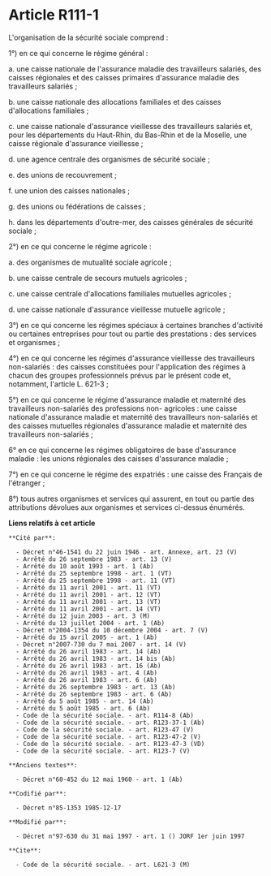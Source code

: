 # Article R111-1

L'organisation de la sécurité sociale comprend   : 

1°) en ce qui concerne le régime général : 

a. une caisse nationale de l'assurance maladie des travailleurs salariés, des caisses régionales et des caisses primaires
d'assurance maladie des travailleurs salariés ; 

b. une caisse nationale des allocations familiales et des caisses d'allocations familiales ; 

c. une caisse nationale d'assurance vieillesse des travailleurs salariés et, pour les départements du Haut-Rhin, du Bas-Rhin
et de la Moselle, une caisse régionale d'assurance vieillesse ; 

d. une agence centrale des organismes de sécurité sociale ; 

e. des unions de recouvrement ; 

f. une union des caisses nationales ; 

g. des unions ou fédérations de caisses ; 

h. dans les départements d'outre-mer, des caisses générales de sécurité sociale ; 

2°) en ce qui concerne le régime agricole : 

a. des organismes de mutualité sociale agricole ; 

b. une caisse centrale de secours mutuels agricoles ; 

c. une caisse centrale d'allocations familiales mutuelles agricoles ; 

d. une caisse nationale d'assurance vieillesse mutuelle agricole ; 

3°) en ce qui concerne les régimes spéciaux à certaines branches d'activité ou certaines entreprises pour tout ou partie des
prestations : des services et organismes ; 

4°) en ce qui concerne les régimes d'assurance vieillesse des travailleurs non-salariés : des caisses constituées pour
l'application des régimes à chacun des groupes professionnels prévus par le présent code et, notamment, l'article L. 621-3 ; 

5°) en ce qui concerne le régime d'assurance maladie et maternité des travailleurs non-salariés des professions non-
agricoles : une caisse nationale d'assurance maladie et maternité des travailleurs non-salariés et des caisses mutuelles
régionales d'assurance maladie et maternité des travailleurs non-salariés ; 

6° en ce qui concerne les régimes obligatoires de base d'assurance maladie : les unions régionales des caisses d'assurance
maladie ; 

7°) en ce qui concerne le régime des expatriés : une caisse des Français de l'étranger ; 

8°) tous autres organismes et services qui assurent, en tout ou partie des attributions dévolues aux organismes et services
ci-dessus énumérés.

**Liens relatifs à cet article**

	**Cité par**:

	  - Décret n°46-1541 du 22 juin 1946 - art. Annexe, art. 23 (V)
	  - Arrêté du 26 septembre 1983 - art. 13 (V)
	  - Arrêté du 10 août 1993 - art. 1 (Ab)
	  - Arrêté du 25 septembre 1998 - art. 1 (VT)
	  - Arrêté du 25 septembre 1998 - art. 11 (VT)
	  - Arrêté du 11 avril 2001 - art. 11 (VT)
	  - Arrêté du 11 avril 2001 - art. 12 (VT)
	  - Arrêté du 11 avril 2001 - art. 13 (VT)
	  - Arrêté du 11 avril 2001 - art. 14 (VT)
	  - Arrêté du 12 juin 2003 - art. 3 (M)
	  - Arrêté du 13 juillet 2004 - art. 1 (Ab)
	  - Décret n°2004-1354 du 10 décembre 2004 - art. 7 (V)
	  - Arrêté du 15 avril 2005 - art. 1 (Ab)
	  - Décret n°2007-730 du 7 mai 2007 - art. 14 (V)
	  - Arrêté du 26 avril 1983 - art. 14 (Ab)
	  - Arrêté du 26 avril 1983 - art. 14 bis (Ab)
	  - Arrêté du 26 avril 1983 - art. 16 (Ab)
	  - Arrêté du 26 avril 1983 - art. 4 (Ab)
	  - Arrêté du 26 avril 1983 - art. 6 (Ab)
	  - Arrêté du 26 septembre 1983 - art. 13 (Ab)
	  - Arrêté du 26 septembre 1983 - art. 6 (Ab)
	  - Arrêté du 5 août 1985 - art. 14 (Ab)
	  - Arrêté du 5 août 1985 - art. 6 (Ab)
	  - Code de la sécurité sociale. - art. R114-8 (Ab)
	  - Code de la sécurité sociale. - art. R123-37-1 (Ab)
	  - Code de la sécurité sociale. - art. R123-47 (V)
	  - Code de la sécurité sociale. - art. R123-47-2 (V)
	  - Code de la sécurité sociale. - art. R123-47-3 (VD)
	  - Code de la sécurité sociale. - art. R123-7 (V)

	**Anciens textes**:

	  - Décret n°60-452 du 12 mai 1960 - art. 1 (Ab)

	**Codifié par**:

	  - Décret n°85-1353 1985-12-17

	**Modifié par**:

	  - Décret n°97-630 du 31 mai 1997 - art. 1 () JORF 1er juin 1997

	**Cite**:

	  - Code de la sécurité sociale. - art. L621-3 (M)
